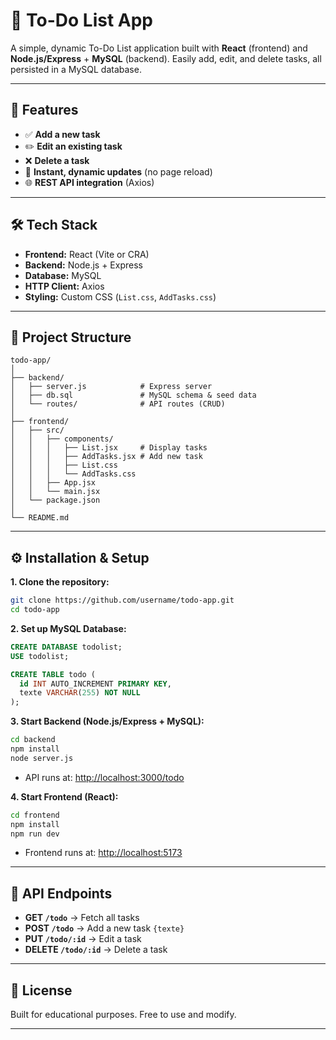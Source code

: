 # 📝 To-Do List App

A simple, dynamic To-Do List application built with **React** (frontend) and **Node.js/Express** + **MySQL** (backend). Easily add, edit, and delete tasks, all persisted in a MySQL database.

---

## 🚀 Features

- ✅ **Add a new task**
- ✏️ **Edit an existing task**
- ❌ **Delete a task**
- 🔄 **Instant, dynamic updates** (no page reload)
- 🌐 **REST API integration** (Axios)

---

## 🛠️ Tech Stack

- **Frontend:** React (Vite or CRA)
- **Backend:** Node.js + Express
- **Database:** MySQL
- **HTTP Client:** Axios
- **Styling:** Custom CSS (`List.css`, `AddTasks.css`)

---

## 📂 Project Structure

```
todo-app/
│
├── backend/                 
│   ├── server.js            # Express server
│   ├── db.sql               # MySQL schema & seed data
│   └── routes/              # API routes (CRUD)
│
├── frontend/                
│   ├── src/
│   │   ├── components/
│   │   │   ├── List.jsx     # Display tasks
│   │   │   ├── AddTasks.jsx # Add new task
│   │   │   ├── List.css
│   │   │   └── AddTasks.css
│   │   ├── App.jsx
│   │   └── main.jsx
│   └── package.json
│
└── README.md
```

---

## ⚙️ Installation & Setup

**1. Clone the repository:**
```bash
git clone https://github.com/username/todo-app.git
cd todo-app
```

**2. Set up MySQL Database:**
```sql
CREATE DATABASE todolist;
USE todolist;

CREATE TABLE todo (
  id INT AUTO_INCREMENT PRIMARY KEY,
  texte VARCHAR(255) NOT NULL
);
```

**3. Start Backend (Node.js/Express + MySQL):**
```bash
cd backend
npm install
node server.js
```
- API runs at: [http://localhost:3000/todo](http://localhost:3000/todo)

**4. Start Frontend (React):**
```bash
cd frontend
npm install
npm run dev
```
- Frontend runs at: [http://localhost:5173](http://localhost:5173)

---

## 📌 API Endpoints

- **GET `/todo`** &rarr; Fetch all tasks
- **POST `/todo`** &rarr; Add a new task `{texte}`
- **PUT `/todo/:id`** &rarr; Edit a task
- **DELETE `/todo/:id`** &rarr; Delete a task

---

## 📄 License

Built for educational purposes. Free to use and modify.

---